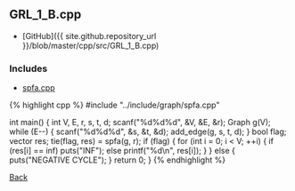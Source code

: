 ## GRL_1_B.cpp

- [GitHub]({{ site.github.repository_url }}/blob/master/cpp/src/GRL_1_B.cpp)

### Includes

- [spfa.cpp](../include/graph/spfa)

{% highlight cpp %}
#include "../include/graph/spfa.cpp"

int main() {
  int V, E, r, s, t, d;
  scanf("%d%d%d", &V, &E, &r);
  Graph g(V);
  while (E--) {
    scanf("%d%d%d", &s, &t, &d);
    add_edge(g, s, t, d);
  }
  bool flag;
  vector<int> res;
  tie(flag, res) = spfa(g, r);
  if (flag) {
    for (int i = 0; i < V; ++i) {
      if (res[i] == inf<int>) puts("INF");
      else printf("%d\n", res[i]);
    }
  }
  else {
    puts("NEGATIVE CYCLE");
  }
  return 0;
}
{% endhighlight %}

[Back](../..)
